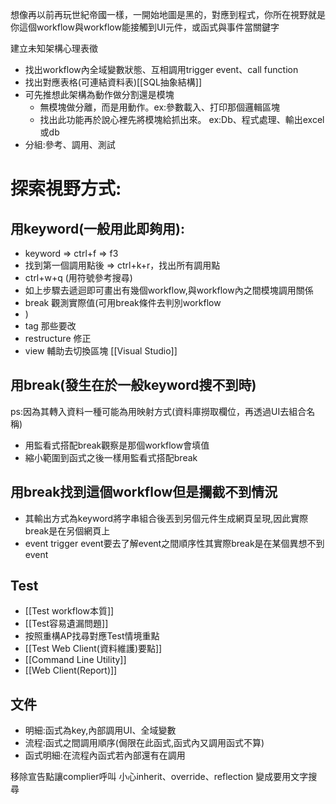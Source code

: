 想像再以前再玩世紀帝國一樣，一開始地圖是黑的，對應到程式，你所在視野就是你這個workflow與workflow能接觸到UI元件，或函式與事件當關鍵字

建立未知架構心理表徵
- 找出workflow內全域變數狀態、互相調用trigger event、call function
- 找出對應表格(可連結資料表)[[SQL抽象結構]]
- 可先推想此架構為動作做分割還是模塊
  - 無模塊做分離，而是用動作。ex:參數載入、打印那個邏輯區塊
  - 找出此功能再於說心裡先將模塊給抓出來。 ex:Db、程式處理、輸出excel或db
- 分組:參考、調用、測試
# 探索視野方式:
## 用keyword(一般用此即夠用):
- keyword => ctrl+f => f3
- 找到第一個調用點後 => ctrl+k+r，找出所有調用點
- ctrl+w+q (用符號參考搜尋)
- 如上步驟去遞迴即可畫出有幾個workflow,與workflow內之間模塊調用關係
- break 觀測實際值(可用break條件去判別workflow
- )
- tag 那些要改
- restructure 修正
- view 輔助去切換區塊
[[Visual Studio]]
## 用break(發生在於一般keyword搜不到時)
ps:因為其轉入資料一種可能為用映射方式(資料庫撈取欄位，再透過UI去組合名稱)
- 用監看式搭配break觀察是那個workflow會填值
- 縮小範圍到函式之後一樣用監看式搭配break
## 用break找到這個workflow但是攔截不到情況
- 其輸出方式為keyword將字串組合後丟到另個元件生成網頁呈現,因此實際break是在另個網頁上
- event trigger event要去了解event之間順序性其實際break是在某個異想不到event

## Test
- [[Test workflow本質]]
- [[Test容易遺漏問題]]
- 按照重構AP找尋對應Test情境重點
- [[Test Web Client(資料維護)要點]]
- [[Command Line Utility]]
- [[Web Client(Report)]]

## 文件
- 明細:函式為key,內部調用UI、全域變數
- 流程:函式之間調用順序(侷限在此函式,函式內又調用函式不算)
- 函式明細:在流程內函式若內部還有在調用


移除宣告點讓complier呼叫
小心inherit、override、reflection
變成要用文字搜尋




